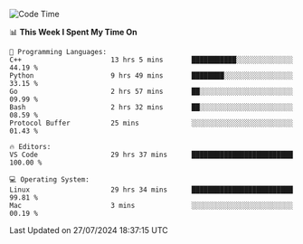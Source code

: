
<!--START_SECTION:waka-->
![Code Time](http://img.shields.io/badge/Code%20Time-2%2C283%20hrs%2052%20mins-blue)

📊 **This Week I Spent My Time On** 

```text
💬 Programming Languages: 
C++                      13 hrs 5 mins       ███████████░░░░░░░░░░░░░░   44.19 % 
Python                   9 hrs 49 mins       ████████░░░░░░░░░░░░░░░░░   33.15 % 
Go                       2 hrs 57 mins       ██░░░░░░░░░░░░░░░░░░░░░░░   09.99 % 
Bash                     2 hrs 32 mins       ██░░░░░░░░░░░░░░░░░░░░░░░   08.59 % 
Protocol Buffer          25 mins             ░░░░░░░░░░░░░░░░░░░░░░░░░   01.43 % 

🔥 Editors: 
VS Code                  29 hrs 37 mins      █████████████████████████   100.00 % 

💻 Operating System: 
Linux                    29 hrs 34 mins      █████████████████████████   99.81 % 
Mac                      3 mins              ░░░░░░░░░░░░░░░░░░░░░░░░░   00.19 % 
```


 Last Updated on 27/07/2024 18:37:15 UTC
<!--END_SECTION:waka-->

